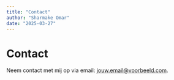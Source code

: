 ```yaml
---
title: "Contact"
author: "Sharmake Omar"
date: "2025-03-27"
---
```


# Contact
Neem contact met mij op via email: jouw.email@voorbeeld.com.

